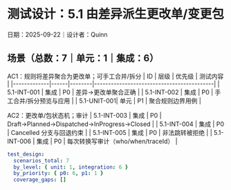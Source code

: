 # 测试设计：5.1 由差异派生更改单/变更包

日期：2025-09-22｜设计者：Quinn

## 场景（总数：7｜单元：1｜集成：6）

AC1：规则将差异聚合为更改单；可手工合并/拆分
| ID          | 层级 | 优先级 | 测试内容                                  |
|-------------|------|--------|-------------------------------------------|
| 5.1-INT-001 | 集成 | P0     | 差异→更改单聚合正确                       |
| 5.1-INT-002 | 集成 | P0     | 手工合并/拆分预览与应用                   |
| 5.1-UNIT-001| 单元 | P1     | 聚合规则边界用例                          |

AC2：更改单/包状态机；审计
| 5.1-INT-003 | 集成 | P0     | Draft→Planned→Dispatched→InProgress→Closed |
| 5.1-INT-004 | 集成 | P0     | Cancelled 分支与回退约束                   |
| 5.1-INT-005 | 集成 | P0     | 非法跳转被拒绝                             |
| 5.1-INT-006 | 集成 | P0     | 每次转换写审计（who/when/traceId）         |

```yaml
test_design:
  scenarios_total: 7
  by_level: { unit: 1, integration: 6 }
  by_priority: { p0: 6, p1: 1 }
  coverage_gaps: []
```

